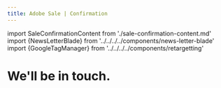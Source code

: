 ```yaml
---
title: Adobe Sale | Confirmation
---
```


import SaleConfirmationContent from './sale-confirmation-content.md'
import {NewsLetterBlade} from '../../../../components/news-letter-blade'
import {GoogleTagManager} from '../../../../components/retargetting'

<GoogleTagManager/>

<Hero slots="heading" variant="fullwidth" theme="dark"  customLayout className="contactUsHerobgImage Hero-Banner sale-confirmation" />

# We'll be in touch.

<WrapperComponent slots="content" theme="lightest" className="pdf-embed"/>

<SaleConfirmationContent/>

<NewsLetterBlade className="news-letter"/>